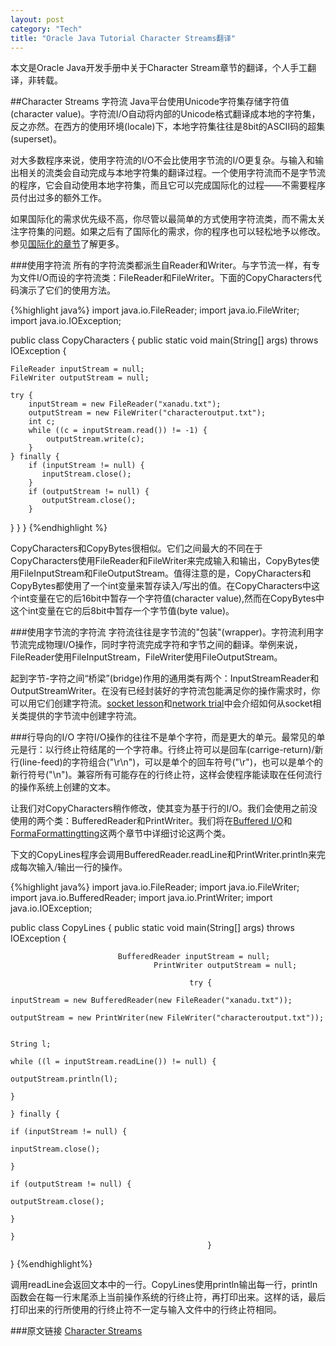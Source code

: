 ```yaml
---
layout: post    
category: "Tech"   
title: "Oracle Java Tutorial Character Streams翻译"      
---
```


<div class="message">
本文是Oracle Java开发手册中关于Character Stream章节的翻译，个人手工翻译，非转载。
</div>

##Character Streams 字符流
Java平台使用Unicode字符集存储字符值(character value)。字符流I/O自动将内部的Unicode格式翻译成本地的字符集，反之亦然。在西方的使用环境(locale)下，本地字符集往往是8bit的ASCII码的超集(superset)。  

对大多数程序来说，使用字符流的I/O不会比使用字节流的I/O更复杂。与输入和输出相关的流类会自动完成与本地字符集的翻译过程。一个使用字符流而不是字节流的程序，它会自动使用本地字符集，而且它可以完成国际化的过程——不需要程序员付出过多的额外工作。  

如果国际化的需求优先级不高，你尽管以最简单的方式使用字符流类，而不需太关注字符集的问题。如果之后有了国际化的需求，你的程序也可以轻松地予以修改。参见[国际化的章节](http://docs.oracle.com/javase/tutorial/i18n/index.html)了解更多。  

###使用字符流
所有的字符流类都派生自Reader和Writer。与字节流一样，有专为文件I/O而设的字符流类：FileReader和FileWriter。下面的CopyCharacters代码演示了它们的使用方法。

{%highlight java%}
import java.io.FileReader;
import java.io.FileWriter;
import java.io.IOException;

public class CopyCharacters {
    public static void main(String[] args) throws IOException {

    FileReader inputStream = null;
    FileWriter outputStream = null;

    try {
        inputStream = new FileReader("xanadu.txt");
        outputStream = new FileWriter("characteroutput.txt");
        int c;
        while ((c = inputStream.read()) != -1) {
            outputStream.write(c);
        }
    } finally {
        if (inputStream != null) {
           inputStream.close();
        }
        if (outputStream != null) {
           outputStream.close();
        }
   }
  }
}
{%endhighlight %}

CopyCharacters和CopyBytes很相似。它们之间最大的不同在于CopyCharacters使用FileReader和FileWriter来完成输入和输出，CopyBytes使用FileInputStream和FileOutputStream。值得注意的是，CopyCharacters和CopyBytes都使用了一个int变量来暂存读入/写出的值。在CopyCharacters中这个int变量在它的后16bit中暂存一个字符值(character value),然而在CopyBytes中这个int变量在它的后8bit中暂存一个字节值(byte value)。  

###使用字节流的字符流
字符流往往是字节流的"包装"(wrapper)。字符流利用字节流完成物理I/O操作，同时字符流完成字符和字节之间的翻译。举例来说，FileReader使用FileInputStream，FileWriter使用FileOutputStream。  

起到字节-字符之间“桥梁”(bridge)作用的通用类有两个：InputStreamReader和OutputStreamWriter。在没有已经封装好的字符流包能满足你的操作需求时，你可以用它们创建字符流。[socket lesson](http://docs.oracle.com/javase/tutorial/networking/sockets/readingWriting.html)和[network trial](http://docs.oracle.com/javase/tutorial/networking/index.html)中会介绍如何从socket相关类提供的字节流中创建字符流。  

###行导向的I/O
字符I/O操作的往往不是单个字符，而是更大的单元。最常见的单元是行：以行终止符结尾的一个字符串。行终止符可以是回车(carrige-return)/新行(line-feed)的字符组合("\r\n")，可以是单个的回车符号("\r")，也可以是单个的新行符号("\n")。兼容所有可能存在的行终止符，这样会使程序能读取在任何流行的操作系统上创建的文本。  

让我们对CopyCharacters稍作修改，使其变为基于行的I/O。我们会使用之前没使用的两个类：BufferedReader和PrintWriter。我们将在[Buffered I/O](http://docs.oracle.com/javase/tutorial/essential/io/buffers.html)和[FormaFormattingtting](http://docs.oracle.com/javase/tutorial/essential/io/formatting.html)这两个章节中详细讨论这两个类。  

下文的CopyLines程序会调用BufferedReader.readLine和PrintWriter.println来完成每次输入/输出一行的操作。  

{%highlight java%}
import java.io.FileReader;
import java.io.FileWriter;
import java.io.BufferedReader;
import java.io.PrintWriter;
import java.io.IOException;

public class CopyLines {
		    public static void main(String[] args) throws IOException {

					        BufferedReader inputStream = null;
							        PrintWriter outputStream = null;

									        try {
													            inputStream = new BufferedReader(new FileReader("xanadu.txt"));
																            outputStream = new PrintWriter(new FileWriter("characteroutput.txt"));

																			            String l;
																						            while ((l = inputStream.readLine()) != null) {
																											                outputStream.println(l);
																															            }
																									        } finally {
																													            if (inputStream != null) {
																																		                inputStream.close();
																																						            }
																																            if (outputStream != null) {
																																					                outputStream.close();
																																									            }
																																			        }
											    }
}
{%endhighlight%}

调用readLine会返回文本中的一行。CopyLines使用println输出每一行，println函数会在每一行末尾添上当前操作系统的行终止符，再打印出来。这样的话，最后打印出来的行所使用的行终止符不一定与输入文件中的行终止符相同。  

###原文链接
[Character Streams](http://docs.oracle.com/javase/tutorial/essential/io/charstreams.html)

